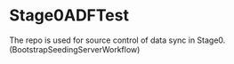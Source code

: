 # Stage0ADFTest
The repo is used for source control of data sync in Stage0. (BootstrapSeedingServerWorkflow)
